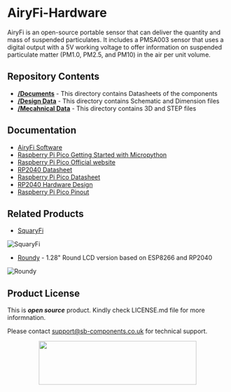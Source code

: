 # AiryFi-Hardware

AiryFi is an open-source portable sensor that can deliver the quantity and mass of suspended particulates. It includes a PMSA003 sensor that uses a digital output with a 5V working voltage to offer information on suspended particulate matter (PM1.0, PM2.5, and PM10) in the air per unit volume.


## Repository Contents

* [**/Documents**](https://github.com/sbcshop/SquaryPi-Hardware/tree/main/Documents) - This directory contains Datasheets of the components
* [**/Design Data**](https://github.com/sbcshop/SquaryPi-Hardware/tree/main/Disign%20Data) - This directory contains Schematic and Dimension files
* [**/Mecahnical Data**](https://github.com/sbcshop/SquaryPi-Hardware/tree/main/Mechanical%20Data) - This directory contains 3D and STEP files

## Documentation

* [AiryFi Software](https://github.com/sbcshop/AiryFi_Software)
* [Raspberry Pi Pico Getting Started with Micropython](https://www.raspberrypi.com/documentation/microcontrollers/micropython.html)
* [Raspberry Pi Pico Official website](https://www.raspberrypi.com/documentation/microcontrollers/)
* [RP2040 Datasheet](https://www.raspberrypi.com/documentation/microcontrollers/rp2040.html)
* [Raspberry Pi Pico Datasheet](https://www.raspberrypi.com/documentation/microcontrollers/raspberry-pi-pico.html)
* [RP2040 Hardware Design](https://www.raspberrypi.com/documentation/microcontrollers/raspberry-pi-pico.html)
* [Raspberry Pi Pico Pinout](https://www.raspberrypi.com/documentation/microcontrollers/raspberry-pi-pico.html)

## Related Products

* [SquaryFi](https://shop.sb-components.co.uk/collections/raspberry-pi-pico/products/squary?variant=40443840921683)

 ![SquaryFi](https://cdn.shopify.com/s/files/1/1217/2104/products/2_12d19ffa-bcda-47bf-8ea9-bb76fc40aee3.png?v=1670307456&width=300)
 
 * [Roundy](https://shop.sb-components.co.uk/products/roundy?variant=39785171681363) - 1.28" Round LCD version based on ESP8266 and RP2040
 
 ![Roundy](https://cdn.shopify.com/s/files/1/1217/2104/products/roundypi.png?v=1650457581&width=300)

## Product License

This is ***open source*** product. Kindly check LICENSE.md file for more informnation.

Please contact [support@sb-components.co.uk](support@sb-components.co.uk) for technical support.
<p align="center">
  <img width="360" height="100" src="https://cdn.shopify.com/s/files/1/1217/2104/files/Logo_sb_component_3.png?v=1666086771&width=300">
</p>

